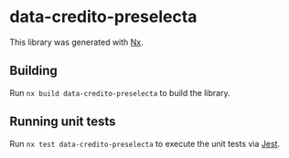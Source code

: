 # data-credito-preselecta

This library was generated with [Nx](https://nx.dev).

## Building

Run `nx build data-credito-preselecta` to build the library.

## Running unit tests

Run `nx test data-credito-preselecta` to execute the unit tests via [Jest](https://jestjs.io).
